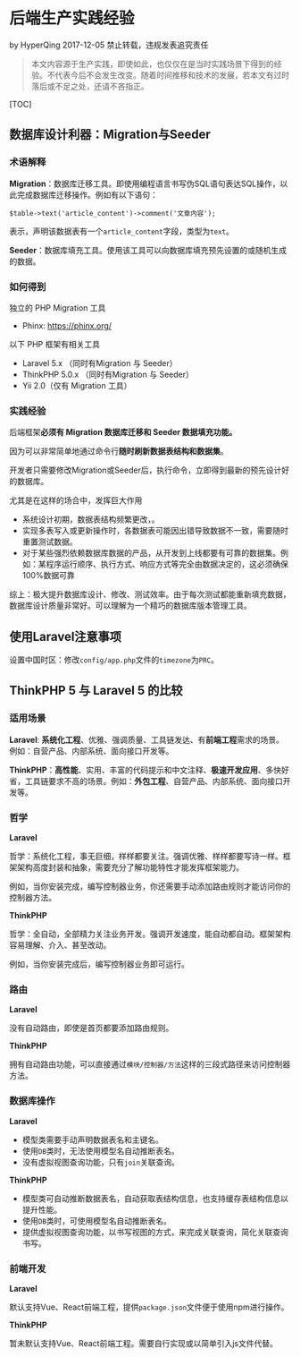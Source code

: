 # 后端生产实践经验

by HyperQing 2017-12-05 禁止转载，违规发表追究责任

>本文内容源于生产实践，即使如此，也仅仅在是当时实践场景下得到的经验。不代表今后不会发生改变。随着时间推移和技术的发展，若本文有过时落后或不足之处，还请不吝指正。

[TOC]

## 数据库设计利器：Migration与Seeder

### 术语解释

**Migration**：数据库迁移工具。即使用编程语言书写伪SQL语句表达SQL操作，以此完成数据库迁移操作。例如有以下语句：
```
$table->text('article_content')->comment('文章内容');
```
表示，声明该数据表有一个`article_content`字段，类型为`text`。

**Seeder**：数据库填充工具。使用该工具可以向数据库填充预先设置的或随机生成的数据。

### 如何得到

独立的 PHP Migration 工具

- Phinx: https://phinx.org/

以下 PHP 框架有相关工具
- Laravel 5.x （同时有Migration 与 Seeder）
- ThinkPHP 5.0.x （同时有Migration 与 Seeder）
- Yii 2.0（仅有 Migration 工具）

### 实践经验

后端框架**必须有 Migration 数据库迁移和 Seeder 数据填充功能。**

因为可以非常简单地通过命令行**随时刷新数据表结构和数据集**。

开发者只需要修改Migration或Seeder后，执行命令，立即得到最新的预先设计好的数据库。

尤其是在这样的场合中，发挥巨大作用

- 系统设计初期，数据表结构频繁更改，。
- 实现多表写入或更新操作时，各数据表可能因出错导致数据不一致，需要随时重置测试数据。
- 对于某些强烈依赖数据库数据的产品，从开发到上线都要有可靠的数据集。例如：某程序运行顺序、执行方式、响应方式等完全由数据决定的，这必须确保100%数据可靠


综上：极大提升数据库设计、修改、测试效率。由于每次测试都能重新填充数据，数据库设计质量非常好。可以理解为一个精巧的数据库版本管理工具。

## 使用Laravel注意事项

设置中国时区：修改`config/app.php`文件的`timezone`为`PRC`。

## ThinkPHP 5 与 Laravel 5 的比较

### 适用场景

**Laravel**: **系统化工程**、优雅、强调质量、工具链发达、有**前端工程**需求的场景。例如：自营产品、内部系统、面向接口开发等。

**ThinkPHP**：**高性能**、实用、丰富的代码提示和中文注释、**极速开发应用**、多快好省，工具链要求不高的场景。例如：**外包工程**、自营产品、内部系统、面向接口开发等。

### 哲学

**Laravel**

哲学：系统化工程，事无巨细，样样都要关注。强调优雅、样样都要写诗一样。框架架构高度封装和抽象，需要充分了解功能特性才能发挥框架能力。

例如，当你安装完成，编写控制器业务，你还需要手动添加路由规则才能访问你的控制器方法。

**ThinkPHP**

哲学：全自动，全部精力关注业务开发。强调开发速度，能自动都自动。框架架构容易理解、介入、甚至改动。

例如，当你安装完成后，编写控制器业务即可运行。

### 路由

**Laravel**

没有自动路由，即使是首页都要添加路由规则。

**ThinkPHP**

拥有自动路由功能，可以直接通过`模块/控制器/方法`这样的三段式路径来访问控制器方法。

### 数据库操作

**Laravel**
- 模型类需要手动声明数据表名和主键名。
- 使用`DB`类时，无法使用模型名自动推断表名。
- 没有虚拟视图查询功能，只有`join`关联查询。

**ThinkPHP**
- 模型类可自动推断数据表名，自动获取表结构信息，也支持缓存表结构信息以提升性能。
- 使用`DB`类时，可使用模型名自动推断表名。
- 提供虚拟视图查询功能，以书写视图的方式，来完成关联查询，简化关联查询书写。

### 前端开发

**Laravel**

默认支持Vue、React前端工程，提供`package.json`文件便于使用npm进行操作。

**ThinkPHP**

暂未默认支持Vue、React前端工程。需要自行实现或以简单引入js文件代替。

